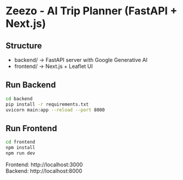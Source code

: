 # Zeezo - AI Trip Planner (FastAPI + Next.js)

## Structure
- backend/ → FastAPI server with Google Generative AI
- frontend/ → Next.js + Leaflet UI

## Run Backend
```bash
cd backend
pip install -r requirements.txt
uvicorn main:app --reload --port 8000
```

## Run Frontend
```bash
cd frontend
npm install
npm run dev
```

Frontend: http://localhost:3000  
Backend: http://localhost:8000
